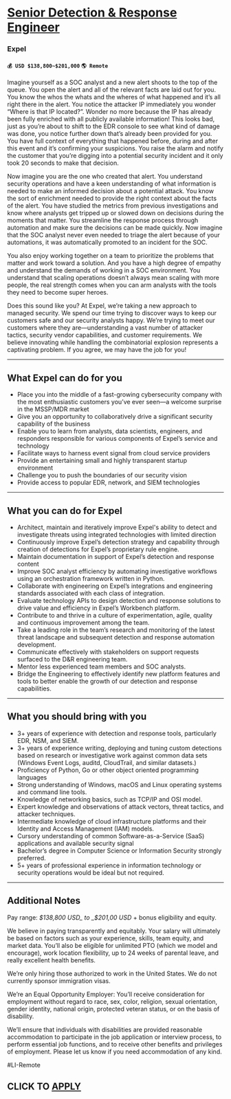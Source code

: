# [Senior Detection & Response Engineer](https://www.remotewlb.com/apply/senior-detection-response-engineer)  
### Expel  
#### `💰 USD $138,800~$201,000` `🌎 Remote`  

Imagine yourself as a SOC analyst and a new alert shoots to the top of the queue. You open the alert and all of the relevant facts are laid out for you. You know the whos the whats and the wheres of what happened and it’s all right there in the alert. You notice the attacker IP immediately you wonder “Where is that IP located?”. Wonder no more because the IP has already been fully enriched with all publicly available information! This looks bad, just as you’re about to shift to the EDR console to see what kind of damage was done, you notice further down that’s already been provided for you. You have full context of everything that happened before, during and after this event and it’s confirming your suspicions. You raise the alarm and notify the customer that you’re digging into a potential security incident and it only took 20 seconds to make that decision.

Now imagine you are the one who created that alert. You understand security operations and have a keen understanding of what information is needed to make an informed decision about a potential attack. You know the sort of enrichment needed to provide the right context about the facts of the alert. You have studied the metrics from previous investigations and know where analysts get tripped up or slowed down on decisions during the moments that matter. You streamline the response process through automation and make sure the decisions can be made quickly. Now imagine that the SOC analyst never even needed to triage the alert because of your automations, it was automatically promoted to an incident for the SOC.

You also enjoy working together on a team to prioritize the problems that matter and work toward a solution. And you have a high degree of empathy and understand the demands of working in a SOC environment. You understand that scaling operations doesn’t always mean scaling with more people, the real strength comes when you can arm analysts with the tools they need to become super heroes.

Does this sound like you? At Expel, we’re taking a new approach to managed security. We spend our time trying to discover ways to keep our customers safe and our security analysts happy. We’re trying to meet our customers where they are—understanding a vast number of attacker tactics, security vendor capabilities, and customer requirements. We believe innovating while handling the combinatorial explosion represents a captivating problem. If you agree, we may have the job for you!

* * *

## **What Expel can do for you**

  * Place you into the middle of a fast-growing cybersecurity company with the most enthusiastic customers you’ve ever seen—a welcome surprise in the MSSP/MDR market
  * Give you an opportunity to collaboratively drive a significant security capability of the business
  * Enable you to learn from analysts, data scientists, engineers, and responders responsible for various components of Expel’s service and technology
  * Facilitate ways to harness event signal from cloud service providers
  * Provide an entertaining small and highly transparent startup environment
  * Challenge you to push the boundaries of our security vision
  * Provide access to popular EDR, network, and SIEM technologies

* * *

## **What you can do for Expel**

  * Architect, maintain and iteratively improve Expel's ability to detect and investigate threats using integrated technologies with limited direction
  * Continuously improve Expel’s detection strategy and capability through creation of detections for Expel’s proprietary rule engine. 
  * Maintain documentation in support of Expel’s detection and response content
  * Improve SOC analyst efficiency by automating investigative workflows using an orchestration framework written in Python.
  * Collaborate with engineering on Expel’s integrations and engineering standards associated with each class of integration.
  * Evaluate technology APIs to design detection and response solutions to drive value and efficiency in Expel’s Workbench platform.
  * Contribute to and thrive in a culture of experimentation, agile, quality and continuous improvement among the team.
  * Take a leading role in the team’s research and monitoring of the latest threat landscape and subsequent detection and response automation development.
  * Communicate effectively with stakeholders on support requests surfaced to the D&R engineering team.
  * Mentor less experienced team members and SOC analysts. 
  * Bridge the Engineering to effectively identify new platform features and tools to better enable the growth of our detection and response capabilities.

* * *

## **What you should bring with you**

  * 3+ years of experience with detection and response tools, particularly EDR, NSM, and SIEM.
  * 3+ years of experience writing, deploying and tuning custom detections based on research or investigative work against common data sets (Windows Event Logs, auditd, CloudTrail, and similar datasets.)
  * Proficiency of Python, Go or other object oriented programming languages 
  * Strong understanding of Windows, macOS and Linux operating systems and command line tools.
  * Knowledge of networking basics, such as TCP/IP and OSI model.
  * Expert knowledge and observations of attack vectors, threat tactics, and attacker techniques.
  * Intermediate knowledge of cloud infrastructure platforms and their Identity and Access Management (IAM) models.
  * Cursory understanding of common Software-as-a-Service (SaaS) applications and available security signal
  * Bachelor’s degree in Computer Science or Information Security strongly preferred.
  * 5+ years of professional experience in information technology or security operations would be ideal but not required.

* * *

## **Additional Notes**

Pay range: _$138,800 USD_ to _$201,00 USD_ \+ bonus eligibility and equity.

We believe in paying transparently and equitably. Your salary will ultimately be based on factors such as your experience, skills, team equity, and market data. You’ll also be eligible for unlimited PTO (which we model and encourage), work location flexibility, up to 24 weeks of parental leave, and really excellent health benefits.

We’re only hiring those authorized to work in the United States. We do not currently sponsor immigration visas.

We’re an Equal Opportunity Employer: You’ll receive consideration for employment without regard to race, sex, color, religion, sexual orientation, gender identity, national origin, protected veteran status, or on the basis of disability.

We’ll ensure that individuals with disabilities are provided reasonable accommodation to participate in the job application or interview process, to perform essential job functions, and to receive other benefits and privileges of employment. Please let us know if you need accommodation of any kind.  

#LI-Remote

  
## CLICK TO [APPLY](https://www.remotewlb.com/apply/senior-detection-response-engineer)

